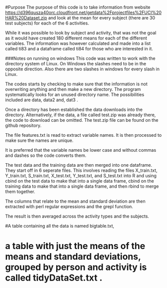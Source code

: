 #Purpose
The purpose of this code is to take information from website https://d396qusza40orc.cloudfront.net/getdata%2Fprojectfiles%2FUCI%20HAR%20Dataset.zip
and look at the mean for every subject (there are 30 test subjects) for each of the 6 activities. 

While it was possible to look by subject and activity, that was not the goal as it would have created 180 different means for each of the different variables. The information was however calculated and made into a list called ti83 and a dataframe called ti84 for those who are interested in it.

###Notes on running on windows
This  code was written to work with the directory system of Linux. On Windows the slashes need to be in the opposite direction.
Also there are two slashes in windows for every slash in Linux. 

The codes starts by checking to make sure that the information is not overwriting anything and then make a new directory. The program systematically looks for an unused directory name. The possibilities included are data, data2 and, dat3 . 

Once a directory has been established the data downloads into the directory. Alternatively, if the data, a file called test.zip was already there, the code to download can be omitted. The test.zip file can be found on the github repository.


The file features.txt is read to extract variable names. It is then processed to make sure the names are unique.

It is preferred that the variable names be lower case and without commas and dashes so the code converts them.


The test data and the training data are then merged into one dataframe. They start off in 6 seperate files. This involves reading the files  X_train.txt,  Y_train.txt,  S_train.txt,  X_test.txt, Y_test.txt, and S_test.txt into R and using cbind on the test data to make that into a single data frame, cbind on the training data to make that into a single data frame, and then rbind to merge them together.

The columns that relate to the mean and standard deviation are then extracted with perl regular expressions and the grepl function.

The result is then averaged across the activity types and the subjects.

#A table containing all the data is named bigtable.txt,

# a table with just the means of the means and standard deviations, grouped by person and activity is called tidyDataSet.txt .
